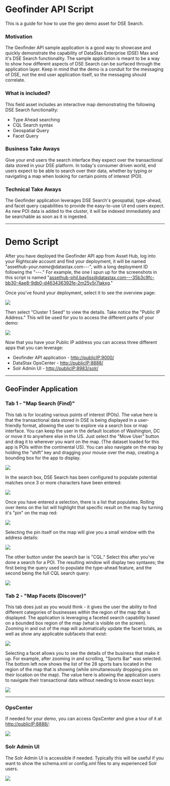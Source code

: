 Geofinder API Script
===================

This is a guide for how to use the geo demo asset for DSE Search.

### Motivation
The Geofinder API sample application is a good way to showcase and quickly demonstrate the capability of DataStax Enterprise (DSE) Max and it's DSE Search functionality. The sample application is meant to be a way to show how different aspects of DSE Search can be surfaced through the application layer. Keep in mind that the demo is a conduit for the messaging of DSE, not the end user application itself, so the messaging should correlate. 

### What is included?
This field asset includes an interactive map demonstrating the following DSE Search functionality:

* Type Ahead searching
* CQL Search syntax
* Geospatial Query
* Facet Query

### Business Take Aways
Give your end users the search interface they expect over the transactional data stored in your DSE platform. In today's consumer driven world, end users expect to be able to search over their data, whether by typing or navigating a map when looking for certain points of interest (POI).

### Technical Take Aways
The Geofinder application leverages DSE Search's geospatial, type-ahead, and facet query capabilities to provide the easy-to-use UI end users expect. As new POI data is added to the cluster, it will be indexed immediately and be searchable as soon as it is ingested.

---

# Demo Script
After you have deployed the Geofinder API app from Asset Hub, log into your Rightscale account and find your deployment, it will be named "assethub-*your.name*@datastax.com---", with a long deployment ID following the "---." For example, the one I spun up for the screenshots in this script is named "assethub-phil.bayliss@datastax.com---35b3c9fc-bb30-4ae8-9db0-d463436392fe-2m25y5r7lakxg."

Once you've found your deployment, select it to see the overview page:

![](./img/rightscale_cluster_overview.png)

Then select "Cluster 1 Seed" to view the details. Take notice the "Public IP Address." This will be used for you to access the different parts of your demo:

![](./img/rightscale_seed1_details.png)

Now that you have your Public IP address you can access three different apps that you can leverage:
* Geofinder API application - <http://publicIP:9000/>
* DataStax OpsCenter - <http://publicIP:8888/>
* Solr Admin UI - <http://publicIP:8983/solr/>

--- 


## GeoFinder Application
### Tab 1 - "Map Search (Find)"
This tab is for locating various points of interest (POIs). The value here is that the transactional data stored in DSE is being displayed in a user-friendly format, allowing the user to explore via a search box or map interface. You can keep the user in the default location of Washington, DC or move it to anywhere else in the US. Just select the "Move User" button and drag it to wherever you want on the map. (The dataset loaded for this app is POIs within the continental US). You can also navigate on the map by holding the "shift" key and dragging your mouse over the map, creating a bounding box for the app to display.

![](./img/tab1_home.png)

In the search box, DSE Search has been configured to populate potential matches once 3 or more characters have been entered:

![](./img/tab1_type_ahead.png)

Once you have entered a selection, there is a list that populates. Rolling over items on the list will highlight that specific result on the map by turning it's "pin" on the map red:

![](./img/tab1_starbucks_detail.png)

Selecting the pin itself on the map will give you a small window with the address details:

![](./img/tab1_starbucks_pin_click.png)

The other button under the search bar is "CQL." Select this after you've done a search for a POI. The resulting window will display two syntaxes; the first being the query used to populate the type-ahead feature, and the second being the full CQL search query:

![](./img/tab1_CQL.png)

### Tab 2 - "Map Facets (Discover)"
This tab does just as you would think - it gives the user the ability to find different categories of businesses within the region of the map that is displayed. The application is leveraging a faceted search capability based on a bounded box region of the map (what is visible on the screen). Zooming in and out of the map will automatically update the facet totals, as well as show any applicable subfacets that exist:

![](./img/tab2_facet_home.png)

Selecting a facet allows you to see the details of the business that make it up. For example, after zooming in and scrolling, "Sports Bar" was selected. The bottom left now shows the list of the 28 sports bars located in the region of the map that is showing (while simultaneously dropping pins on their location on the map). The value here is allowing the application users to navigate their transactional data without needing to know exact keys:

![](./img/tab2_facet_selection.png) 

-------

### OpsCenter

If needed for your demo, you can access OpsCenter and give a tour of it at <http://publicIP:8888/>:

![](.img/opscenter.png)

### Solr Admin UI

The Solr Admin UI is accessible if needed. Typically this will be useful if you want to show the schema.xml or config.xml files to any experienced Solr users.

![](./img/solr_admin_ui.png)



 
